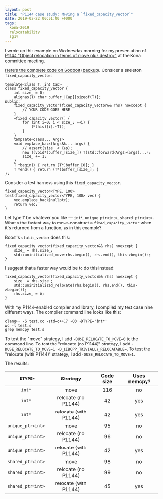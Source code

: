 ```yaml
---
layout: post
title: "P1144 case study: Moving a `fixed_capacity_vector`"
date: 2019-02-22 00:01:00 +0000
tags:
  kona-2019
  relocatability
  sg14
---
```


I wrote up this example on Wednesday morning for my presentation of
[P1144 "Object relocation in terms of move plus destroy"](http://www.open-std.org/jtc1/sc22/wg21/docs/papers/2019/p1144r2.html)
at the Kona committee meeting.

[Here's the complete code on Godbolt](https://p1144.godbolt.org/z/PjWgIM)
([backup](/blog/code/2019-02-22-fixed-capacity-vector.cc)).
Consider a skeleton `fixed_capacity_vector`:

    template<class T, int Cap>
    class fixed_capacity_vector {
        int size_ = 0;
        alignas(T) char buffer_[Cap][sizeof(T)];
    public:
        fixed_capacity_vector(fixed_capacity_vector&& rhs) noexcept {
            // YOUR CODE GOES HERE
        }
        ~fixed_capacity_vector() {
            for (int i=0; i < size_; ++i) {
                (*this)[i].~T();
            }
        }
        template<class... Args>
        void emplace_back(Args&&... args) {
            // assert(size_ < Cap);
            new ((void*)buffer_[size_]) T(std::forward<Args>(args)...);
            size_ += 1;
        }
        T *begin() { return (T*)buffer_[0]; }
        T *end() { return (T*)buffer_[size_]; }
    };

Consider a test harness using this `fixed_capacity_vector`.

    fixed_capacity_vector<TYPE, 100>
    test(fixed_capacity_vector<TYPE, 100> vec) {
        vec.emplace_back(nullptr);
        return vec;
    }

Let type `T` be whatever you like — `int*`, `unique_ptr<int>`, `shared_ptr<int>`.
What's the fastest way to move-construct a `fixed_capacity_vector` when it's
returned from a function, as in this example?

Boost's `static_vector` does this:

    fixed_capacity_vector(fixed_capacity_vector&& rhs) noexcept {
        size_ = rhs.size_;
        std::uninitialized_move(rhs.begin(), rhs.end(), this->begin());
    }

I suggest that a faster way would be to do this instead:

    fixed_capacity_vector(fixed_capacity_vector&& rhs) noexcept {
        size_ = rhs.size_;
        std::uninitialized_relocate(rhs.begin(), rhs.end(), this->begin());
        rhs.size_ = 0;
    }

With my P1144-enabled compiler and library, I compiled my test case nine different
ways. The compiler command line looks like this:

    clang++ -S test.cc -std=c++17 -O3 -DTYPE='int*'
    wc -l test.s
    grep memcpy test.s

To test the "move" strategy, I add `-DUSE_RELOCATE_TO_MOVE=0` to the command line.
To test the "relocate (no P1144)" strategy, I add `-DUSE_RELOCATE_TO_MOVE=1 -D_LIBCPP_TRIVIALLY_RELOCATABLE=`.
To test the "relocate (with P1144)" strategy, I add `-DUSE_RELOCATE_TO_MOVE=1`.

The results:

| `-DTYPE=` | Strategy | Code size | Uses memcpy? |
|:---------:|:---------:|:---------:|:---------:|
| `int*` | move                     | 116 | no |
| `int*` | relocate (no P1144)      | 42 | yes |
| `int*` | relocate (with P1144)    | 42 | yes |
| `unique_ptr<int>` | move                  | 95 | no |
| `unique_ptr<int>` | relocate (no P1144)   | 96 | no |
| `unique_ptr<int>` | relocate (with P1144) | 42 | yes |
| `shared_ptr<int>` | move                  | 98 | no |
| `shared_ptr<int>` | relocate (no P1144)   | 99 | no |
| `shared_ptr<int>` | relocate (with P1144) | 45 | yes |
